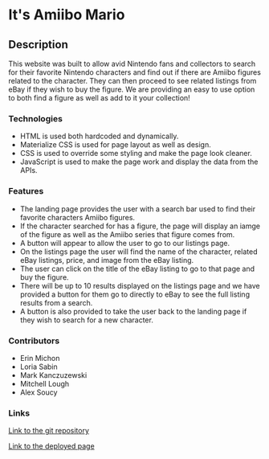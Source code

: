 # It's Amiibo Mario

## Description

This website was built to allow avid Nintendo fans and collectors to search for their favorite Nintendo characters and find out if there are Amiibo figures related to the character. They can then proceed to see related listings from eBay if they wish to buy the figure. We are providing an easy to use option to both find a figure as well as add to it your collection!

### Technologies
* HTML is used both hardcoded and dynamically.
* Materialize CSS is used for page layout as well as design.
* CSS is used to override some styling and make the page look cleaner.
* JavaScript is used to make the page work and display the data from the APIs.

### Features
* The landing page provides the user with a search bar used to find their favorite characters Amiibo figures.
* If the character searched for has a figure, the page will display an iamge of the figure as well as the Amiibo series that figure comes from.
* A button will appear to allow the user to go to our listings page.
* On the listings page the user will find the name of the character, related eBay listings, price, and image from the eBay listing.
* The user can click on the title of the eBay listing to go to that page and buy the figure.
* There will be up to 10 results displayed on the listings page and we have provided a button for them go to directly to eBay to see the full listing results from a search.
* A button is also provided to take the user back to the landing page if they wish to search for a new character.

### Contributors
* Erin Michon
* Loria Sabin
* Mark Kanczuzewski
* Mitchell Lough
* Alex Soucy

### Links

[Link to the git repository](https://github.com/Alex-Soucy/its-amiibo-mario)

[Link to the deployed page](https://alex-soucy.github.io/its-amiibo-mario/)




